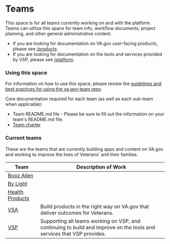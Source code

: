 # Teams

This space is for all teams currently working on and with the platform. Teams can utilize this space for team info, workflow documents, project planning, and other general administrative content. <br>
- If you are looking for documentation on VA.gov user-facing products, please see [/products](../products/README.md).
- If you are looking for documentation on the tools and services provided by VSP, please see [/platform](../platform/README.md). 

### Using this space
For information on how to use this space, please review the [guidelines and best practices for using the va.gov-team repo](https://github.com/department-of-veterans-affairs/va.gov-team/blob/master/platform/working-with-vsp/orientation/repo-guidelines.md). 

Core documentation required for each team (as well as each sub-team when applicable):
- Team README.md file - Please be sure to fill out the information on your team's README.md file. 
- [Team charter](https://github.com/department-of-veterans-affairs/va.gov-team/blob/master/platform/product-management/team-charter-template.md) 


### Current teams
These are the teams that are currently building apps and content on VA.gov and working to improve the lives of Veterans' and their families. 

| Team | Description of Work |
| --- | --- |
| [Booz Allen](https://github.com/department-of-veterans-affairs/va.gov-team/tree/master/teams/booz-allen) |  |
| [By Light](https://github.com/department-of-veterans-affairs/va.gov-team/tree/master/teams/by-light)  |  |
| [Health Products](https://github.com/department-of-veterans-affairs/va.gov-team/tree/master/teams/health-products) |  |
| [VSA](https://github.com/department-of-veterans-affairs/va.gov-team/tree/master/teams/vsa)  | Build products in the right way on VA.gov that deliver outcomes for Veterans.  |
| [VSP](https://github.com/department-of-veterans-affairs/va.gov-team/tree/master/teams/vsp) | Supporting all teams working on VSP, and continuing to build and improve on the tools and services that VSP provides.  |


